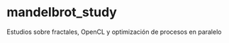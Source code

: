 mandelbrot_study
================

Estudios sobre fractales, OpenCL y optimización de procesos en paralelo
